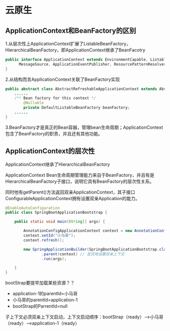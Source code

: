 # 云原生

## ApplicationContext和BeanFactory的区别

1.从层次性上ApplicationContext扩展了ListableBeanFactory，HierarchicalBeanFactory，即ApplicationContext继承了BeanFacotry

```java
public interface ApplicationContext extends EnvironmentCapable, ListableBeanFactory, HierarchicalBeanFactory,
      MessageSource, ApplicationEventPublisher, ResourcePatternResolver {
}
```

2.从结构而言ApplicationContext关联了BeanFactory实现

```java
public abstract class AbstractRefreshableApplicationContext extends AbstractApplicationContext {
    ......
    /** Bean factory for this context */
        @Nullable
        private DefaultListableBeanFactory beanFactory;
    ......
}
```



3.BeanFactory才是真正的Bean容器，管理bean生命周期；ApplicationContext包含了BeanFactory的职责，并且还有其他功能。

## ApplicationContext的层次性

ApplicationContext继承了HierarchicalBeanFactory

ApplicationContext Bean生命周期管理能力来自于BeanFactory，并且有是HierarchicalBeanFactory子接口，说明它具有BeanFactory的层次性关系。

同时他有getParent()方法返回双亲ApplicationContext，其子接口ConfigurableApplicationContext拥有设置双亲Application的能力。



```java
@EnableAutoConfiguration
public class SpringBootApplicationBootstrap {

    public static void main(String[] args) {

        AnnotationConfigApplicationContext context = new AnnotationConfigApplicationContext();
        context.setId("小马哥");
        context.refresh();

        new SpringApplicationBuilder(SpringBootApplicationBootstrap.class)
                .parent(context) // 显式地设置双亲上下文
                .run(args);

    }
}
```

bootStrap要提早加载某些资源？？

- application-1的parentId=小马哥
- 小马哥的parentId=application-1
- bootStrap的ParrentId=null

子上下文必须双亲上下文启动，上下文启动顺序：bootStrap（ready）-->小马哥（ready）-->application-1（ready）













